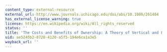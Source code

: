 ```yaml
---
content_type: external-resource
external_url: http://www.journals.uchicago.edu/doi/abs/10.1086/261404
has_external_license_warning: true
license: https://en.wikipedia.org/wiki/All_rights_reserved
status: ''
title: 'The Costs and Benefits of Ownership: A Theory of Vertical and Lateral Integration'
uid: ae5245b2-0728-4120-a5f5-194e6ca1a3e5
wayback_url: ''
---
```

